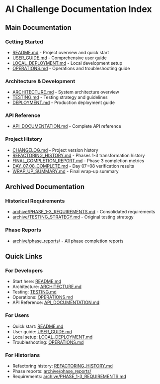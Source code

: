 # AI Challenge Documentation Index

## Main Documentation

### Getting Started
- [README.md](../README.md) - Project overview and quick start
- [USER_GUIDE.md](USER_GUIDE.md) - Comprehensive user guide
- [LOCAL_DEPLOYMENT.md](LOCAL_DEPLOYMENT.md) - Local development setup
- [OPERATIONS.md](OPERATIONS.md) - Operations and troubleshooting guide

### Architecture & Development
- [ARCHITECTURE.md](ARCHITECTURE.md) - System architecture overview
- [TESTING.md](TESTING.md) - Testing strategy and guidelines
- [DEPLOYMENT.md](DEPLOYMENT.md) - Production deployment guide

### API Reference
- [API_DOCUMENTATION.md](API_DOCUMENTATION.md) - Complete API reference

### Project History
- [CHANGELOG.md](../CHANGELOG.md) - Project version history
- [REFACTORING_HISTORY.md](REFACTORING_HISTORY.md) - Phases 1-3 transformation history
- [FINAL_COMPLETION_REPORT.md](FINAL_COMPLETION_REPORT.md) - Phase 3 completion metrics
- [DAY_07_08_COMPLETE.md](DAY_07_08_COMPLETE.md) - Day 07+08 verification results
- [WRAP_UP_SUMMARY.md](WRAP_UP_SUMMARY.md) - Final wrap-up summary

## Archived Documentation

### Historical Requirements
- [archive/PHASE_1-3_REQUIREMENTS.md](archive/PHASE_1-3_REQUIREMENTS.md) - Consolidated requirements
- [archive/TESTING_STRATEGY.md](archive/TESTING_STRATEGY.md) - Original testing strategy

### Phase Reports
- [archive/phase_reports/](archive/phase_reports/) - All phase completion reports

## Quick Links

### For Developers
- Start here: [README.md](../README.md)
- Architecture: [ARCHITECTURE.md](ARCHITECTURE.md)
- Testing: [TESTING.md](TESTING.md)
- Operations: [OPERATIONS.md](OPERATIONS.md)
- API Reference: [API_DOCUMENTATION.md](API_DOCUMENTATION.md)

### For Users
- Quick start: [README.md](../README.md)
- User guide: [USER_GUIDE.md](USER_GUIDE.md)
- Local setup: [LOCAL_DEPLOYMENT.md](LOCAL_DEPLOYMENT.md)
- Troubleshooting: [OPERATIONS.md](OPERATIONS.md)

### For Historians
- Refactoring history: [REFACTORING_HISTORY.md](REFACTORING_HISTORY.md)
- Phase reports: [archive/phase_reports/](archive/phase_reports/)
- Requirements: [archive/PHASE_1-3_REQUIREMENTS.md](archive/PHASE_1-3_REQUIREMENTS.md)

